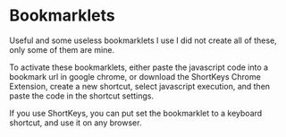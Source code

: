 # Bookmarklets
Useful and some useless bookmarklets I use
I did not create all of these, only some of them are mine.

To activate these bookmarklets, either paste the javascript code into a bookmark url in google chrome, or download the ShortKeys Chrome Extension, create a new shortcut, select javascript execution, and then paste the code in the shortcut settings.

If you use ShortKeys, you can put set the bookmarklet to a keyboard shortcut, and use it on any browser.
